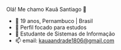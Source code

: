 Olá! Me chamo Kauã Santiago 👋

- 🪪 19 anos, Pernambuco | Brasil
- 🔭 Perfil focado para estudos
- 🌱 Estudante de Sistemas de Informação
- 📫 email: kauaandrade1806@gmail.com



